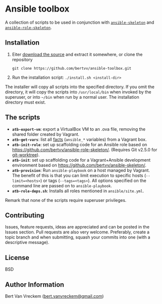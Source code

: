 # Ansible toolbox

A collection of scripts to be used in conjunction with [`ansible-skeleton`](https://github.com/bertvv/ansible-skeleton) and [`ansible-role-skeleton`](https://github.com/bertvv/ansible-role-skeleton).

## Installation

1. Eiter [download the source](https://github.com/bertvv/ansible-toolbox/archive/master.zip) and extract it somewhere, or clone the repository

    `git clone https://github.com/bertvv/ansible-toolbox.git`

2. Run the installation script: `./install.sh <install-dir>`

The installer will copy all scripts into the specified directory. If you omit the directory, it will copy the scripts into `/usr/local/bin` when invoked by the superuser, or into `~/bin` when run by a normal user. The installation directory must exist.

## The scripts

- **`atb-export-vm`**: export a VirtualBox VM to an .ova file, removing the shared folder created by Vagrant.
- **`atb-get-vars`**: list all [facts](https://docs.ansible.com/ansible/playbooks_variables.html#information-discovered-from-systems-facts) (`ansible_*` variables) from a Vagrant box.
- **`atb-init-role`**: set up scaffolding code for an Ansible role based on <https://github.com/bertvv/ansible-role-skeleton/>. (Requires Git v2.5.0 for [git-worktree](https://git-scm.com/docs/git-worktree)).
- **`atb-init`**: set up scaffolding code for a Vagrant+Ansible development environment based on <https://github.com/bertvv/ansible-skeleton/>.
- **`atb-provision`**: Run `ansible-playbook` on a host managed by Vagrant. The benefit of this is that you can limit execution to specific hosts (`--limit=<hosts>`) or tags (`--tags=<tags>`). All options specified on the command line are passed on to `ansible-playbook`.
- **`atb-role-deps.sh`**: Installs all roles mentioned in `ansible/site.yml`.

Remark that none of the scripts require superuser privileges.

## Contributing

Issues, feature requests, ideas are appreciated and can be posted in the Issues section. Pull requests are also very welcome. Preferably, create a topic branch and when submitting, squash your commits into one (with a descriptive message).

## License

BSD

## Author Information

Bert Van Vreckem (bert.vanvreckem@gmail.com)

